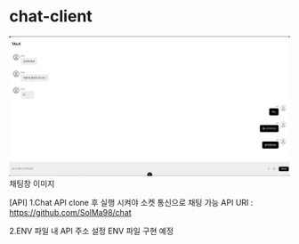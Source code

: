 # chat-client

![chat.png](readme_image/chat.png)
채팅창 이미지

[API]
1.Chat API clone 후 실행 시켜야 소켓 통신으로 채팅 가능
API URI : https://github.com/SolMa98/chat

2.ENV 파일 내 API 주소 설정
ENV 파일 구현 예정